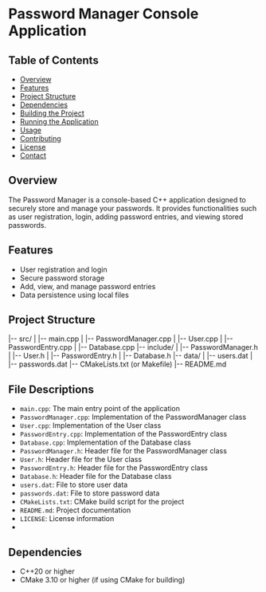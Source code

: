# Password Manager Console Application

## Table of Contents
- [Overview](#overview)
- [Features](#features)
- [Project Structure](#project-structure)
- [Dependencies](#dependencies)
- [Building the Project](#building-the-project)
- [Running the Application](#running-the-application)
- [Usage](#usage)
- [Contributing](#contributing)
- [License](#license)
- [Contact](#contact)

## Overview
The Password Manager is a console-based C++ application designed to securely store and manage your passwords. It provides functionalities such as user registration, login, adding password entries, and viewing stored passwords.

## Features
- User registration and login
- Secure password storage
- Add, view, and manage password entries
- Data persistence using local files

## Project Structure
|-- src/
| |-- main.cpp
| |-- PasswordManager.cpp
| |-- User.cpp
| |-- PasswordEntry.cpp
| |-- Database.cpp
|-- include/
| |-- PasswordManager.h
| |-- User.h
| |-- PasswordEntry.h
| |-- Database.h
|-- data/
| |-- users.dat
| |-- passwords.dat
|-- CMakeLists.txt (or Makefile)
|-- README.md

## File Descriptions
- `main.cpp`: The main entry point of the application
- `PasswordManager.cpp`: Implementation of the PasswordManager class
- `User.cpp`: Implementation of the User class
- `PasswordEntry.cpp`: Implementation of the PasswordEntry class
- `Database.cpp`: Implementation of the Database class
- `PasswordManager.h`: Header file for the PasswordManager class
- `User.h`: Header file for the User class
- `PasswordEntry.h`: Header file for the PasswordEntry class
- `Database.h`: Header file for the Database class
- `users.dat`: File to store user data
- `passwords.dat`: File to store password data
- `CMakeLists.txt`: CMake build script for the project
- `README.md`: Project documentation
- `LICENSE`: License information
- 


## Dependencies
- C++20 or higher
- CMake 3.10 or higher (if using CMake for building)